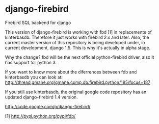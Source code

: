 django-firebird
===============

Firebird SQL backend for django

This version of django-firebird is working with fbd [1] in replacemente of kinterbasdb. Therefore it just works with firebird 2.x and later.
Also, the current master version of this repository is being developed under, in current development, django 1.5. This is why it's actually in alpha stage.

Why the change?
fbd will be the next official python-firebird driver, also it has support for python 3.

If you want to know more about the diferrences between fdb and kinterbasdb you can look at:
http://thread.gmane.org/gmane.comp.db.firebird.python/185/focus=187


If you still use kinterbasdb, the original google code repository has an updated django-firebird 1.4 version.

http://code.google.com/p/django-firebird/


[1] http://pypi.python.org/pypi/fdb/
